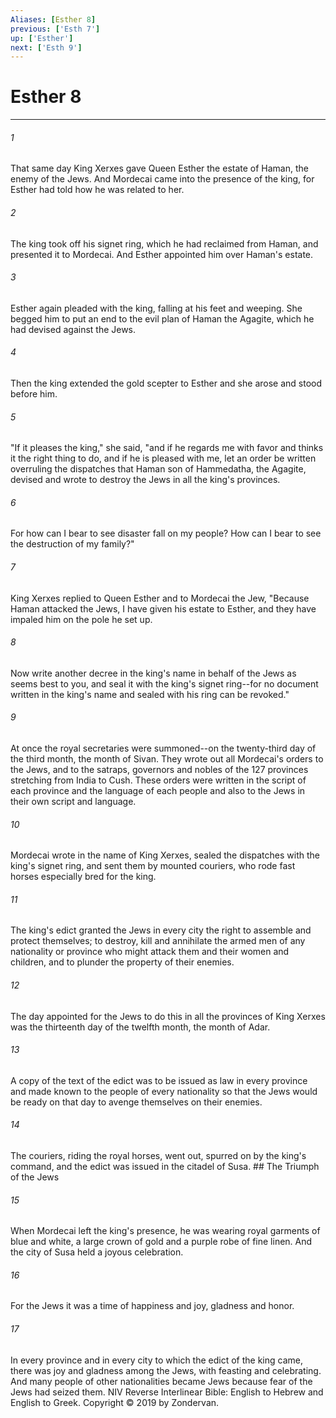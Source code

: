 ```yaml
---
Aliases: [Esther 8]
previous: ['Esth 7']
up: ['Esther']
next: ['Esth 9']
---
```

# Esther 8

***


###### 1 
That same day King Xerxes gave Queen Esther the estate of Haman, the enemy of the Jews. And Mordecai came into the presence of the king, for Esther had told how he was related to her. 

###### 2 
The king took off his signet ring, which he had reclaimed from Haman, and presented it to Mordecai. And Esther appointed him over Haman's estate. 

###### 3 
Esther again pleaded with the king, falling at his feet and weeping. She begged him to put an end to the evil plan of Haman the Agagite, which he had devised against the Jews. 

###### 4 
Then the king extended the gold scepter to Esther and she arose and stood before him. 

###### 5 
"If it pleases the king," she said, "and if he regards me with favor and thinks it the right thing to do, and if he is pleased with me, let an order be written overruling the dispatches that Haman son of Hammedatha, the Agagite, devised and wrote to destroy the Jews in all the king's provinces. 

###### 6 
For how can I bear to see disaster fall on my people? How can I bear to see the destruction of my family?" 

###### 7 
King Xerxes replied to Queen Esther and to Mordecai the Jew, "Because Haman attacked the Jews, I have given his estate to Esther, and they have impaled him on the pole he set up. 

###### 8 
Now write another decree in the king's name in behalf of the Jews as seems best to you, and seal it with the king's signet ring--for no document written in the king's name and sealed with his ring can be revoked." 

###### 9 
At once the royal secretaries were summoned--on the twenty-third day of the third month, the month of Sivan. They wrote out all Mordecai's orders to the Jews, and to the satraps, governors and nobles of the 127 provinces stretching from India to Cush. These orders were written in the script of each province and the language of each people and also to the Jews in their own script and language. 

###### 10 
Mordecai wrote in the name of King Xerxes, sealed the dispatches with the king's signet ring, and sent them by mounted couriers, who rode fast horses especially bred for the king. 

###### 11 
The king's edict granted the Jews in every city the right to assemble and protect themselves; to destroy, kill and annihilate the armed men of any nationality or province who might attack them and their women and children, and to plunder the property of their enemies. 

###### 12 
The day appointed for the Jews to do this in all the provinces of King Xerxes was the thirteenth day of the twelfth month, the month of Adar. 

###### 13 
A copy of the text of the edict was to be issued as law in every province and made known to the people of every nationality so that the Jews would be ready on that day to avenge themselves on their enemies. 

###### 14 
The couriers, riding the royal horses, went out, spurred on by the king's command, and the edict was issued in the citadel of Susa. ## The Triumph of the Jews 

###### 15 
When Mordecai left the king's presence, he was wearing royal garments of blue and white, a large crown of gold and a purple robe of fine linen. And the city of Susa held a joyous celebration. 

###### 16 
For the Jews it was a time of happiness and joy, gladness and honor. 

###### 17 
In every province and in every city to which the edict of the king came, there was joy and gladness among the Jews, with feasting and celebrating. And many people of other nationalities became Jews because fear of the Jews had seized them. NIV Reverse Interlinear Bible: English to Hebrew and English to Greek. Copyright © 2019 by Zondervan.
